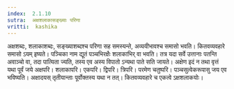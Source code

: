 ```yaml
---
index:  2.1.10
sutra:  अक्षशलाकासङ्ख्याः परिणा
vritti:  kashika 
---
```


अक्षशब्दः, शलाकाशब्दः, सङ्ख्याशब्दश्च परिणा सह समस्यन्ते, अव्ययीभावश्च समासो भवति। कितवव्यवहारे समासो ऽयम् इष्यते। पञ्चिका नाम द्यूतं पञ्चभिरक्षैः शलाकाभिर् वा भवति। तत्र यदा सर्वे उत्तानाः पतन्ति अवाञ्चो वा, तदा पात्यिता ज्यति, तस्य एव अस्य विपातो ऽन्यथा पाते सति जायते। अक्षेण इदं न तथा वृत्तं यथा पूर्वं जये अक्षपरि। शलाकापरि। एकपरि। द्विपरि। त्रिपरि। परमेण चतुष्परि। पञ्चसुत्वेकरूपासु जय एव भविष्यति। अक्षादयस् तृतीयान्ताः पूर्वोक्तस्य यथा न तत्। कितवव्यवहारे च एकत्वे ऽक्षशलाकयोः।

